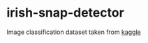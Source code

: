 # irish-snap-detector

Image classification dataset taken from [kaggle](https://www.kaggle.com/datasets/gpiosenka/cards-image-datasetclassification)